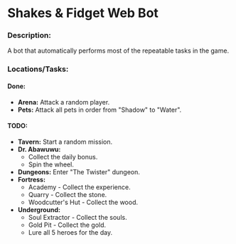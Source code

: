 # Shakes & Fidget Web Bot

### Description:
A bot that automatically performs most of the repeatable tasks in the game.

### Locations/Tasks:
#### Done:
- **Arena:** Attack a random player.
- **Pets:** Attack all pets in order from "Shadow" to "Water".

#### TODO:
- **Tavern:** Start a random mission.
- **Dr. Abawuwu:**
  - Collect the daily bonus.
  - Spin the wheel. 
- **Dungeons:** Enter "The Twister" dungeon.
- **Fortress:**
  - Academy - Collect the experience.
  - Quarry - Collect the stone.
  - Woodcutter's Hut - Collect the wood.
- **Underground:**
  - Soul Extractor - Collect the souls.
  - Gold Pit - Collect the gold.
  - Lure all 5 heroes for the day.